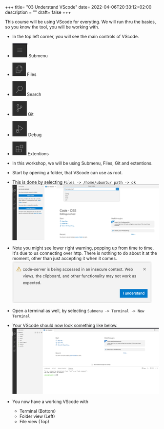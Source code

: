 +++
title= "03 Understand VScode"
date= 2022-04-06T20:33:12+02:00
description = ""
draft= false
+++

This course will be using VScode for everyting. We will run thru the basics, so you know the tool, you will be working with.

- In the top left corner, you will see the main controls of VScode.
- ![submenu](/images/submenu.png) Submenu

- ![files](/images/files.png) Files

- ![search](/images/search.png) Search

- ![git](/images/git.png) Git

- ![debug](/images/debug.png) Debug

- ![extentions](/images/extentions.png) Extentions

- In this workshop, we will be using Submenu, Files, Git and extentions.

- Start by opening a folder, that VScode can use as root.
- This is done by selecting `Files -> /home/ubuntu/ path -> ok`
![vscode](/images/initial_vscode.png)

- Note you might see lower right warning, popping up from time to time. It's due to us connecting over http. There is nothing to do about it at the moment, other than just accepting it when it comes.
![warning](/images/warning.png)

- Open a terminal as well, by selecting `Submenu -> Terminal -> New Terminal`
- Your VScode should now look something like below.
![vscode_with_terminal](/images/vscode_with_terminal.png)

- You now have a working VScode with 
    - Terminal (Bottom)
    - Folder view (Left)
    - File view (Top)